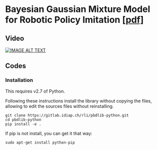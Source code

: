# Bayesian Gaussian Mixture Model for Robotic Policy Imitation [\[pdf\]](https://arxiv.org/abs/1904.10716)

## Video

[![IMAGE ALT TEXT](http://img.youtube.com/vi/90tp3vwOiDE/0.jpg)](https://www.youtube.com/watch?v=90tp3vwOiDE "Video Title")

## Codes

### Installation

This requires v2.7 of Python.

Following these instructions install the library without copying the files, allowing to edit the sources files without reinstalling.

    git clone https://gitlab.idiap.ch/rli/pbdlib-python.git
    cd pbdlib-python
    pip install -e .

If pip is not install, you can get it that way:

    sudo apt-get install python-pip
